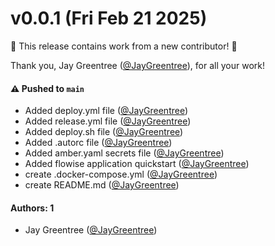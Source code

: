# v0.0.1 (Fri Feb 21 2025)

:tada: This release contains work from a new contributor! :tada:

Thank you, Jay Greentree ([@JayGreentree](https://github.com/JayGreentree)), for all your work!

#### ⚠️ Pushed to `main`

- Added deploy.yml file ([@JayGreentree](https://github.com/JayGreentree))
- Added release.yml file ([@JayGreentree](https://github.com/JayGreentree))
- Added deploy.sh file ([@JayGreentree](https://github.com/JayGreentree))
- Added .autorc file ([@JayGreentree](https://github.com/JayGreentree))
- Added amber.yaml secrets file ([@JayGreentree](https://github.com/JayGreentree))
- Added flowise application quickstart ([@JayGreentree](https://github.com/JayGreentree))
- create .docker-compose.yml ([@JayGreentree](https://github.com/JayGreentree))
- create README.md ([@JayGreentree](https://github.com/JayGreentree))

#### Authors: 1

- Jay Greentree ([@JayGreentree](https://github.com/JayGreentree))

